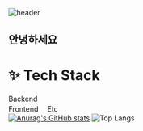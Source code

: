 ![header](https://capsule-render.vercel.app/api?type=soft&color=auto&height=200&section=header&text=Musung&fontSize=90)
## 안녕하세요
# ✨ Tech Stack
Backend　   
Frontend　
Etc　      
[![Anurag's GitHub stats](https://github-readme-stats.vercel.app/api?username=Musung1)](https://github.com/anuraghazra/github-readme-stats)
![Top Langs](https://github-readme-stats.vercel.app/api/top-langs/?username=Musung1&layout=compact)
